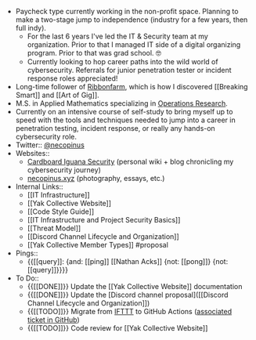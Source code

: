 - Paycheck type currently working in the non-profit space. Planning to make a two-stage jump to independence (industry for a few years, then full indy).
    - For the last 6 years I've led the IT & Security team at my organization. Prior to that I managed IT side of a digital organizing program. Prior to that was grad school. 🤓
    - Currently looking to hop career paths into the wild world of cybersecurity. Referrals for junior penetration tester or incident response roles appreciated!
- Long-time follower of [Ribbonfarm](https://www.ribbonfarm.com/), which is how I discovered [[Breaking Smart]] and [[Art of Gig]].
- M.S. in Applied Mathematics specializing in [Operations Research](https://en.wikipedia.org/wiki/Operations_research).
- Currently on an intensive course of self-study to bring myself up to speed with the tools and techniques needed to jump into a career in penetration testing, incident response, or really any hands-on cybersecurity role.
- Twitter:: [@necopinus](https://twitter.com/necopinus)
- Websites::
    - [Cardboard Iguana Security](https://cardboard-iguana.com) (personal wiki + blog chronicling my cybersecurity journey)
    - [necopinus.xyz](https://necopinus.xyz) (photography, essays, etc.)
- Internal Links::
    - [[IT Infrastructure]]
    - [[Yak Collective Website]]
    - [[Code Style Guide]]
    - [[IT Infrastructure and Project Security Basics]]
    - [[Threat Model]]
    - [[Discord Channel Lifecycle and Organization]]
    - [[Yak Collective Member Types]] #proposal
- Pings::
    - {{[[query]]: {and: [[ping]] [[Nathan Acks]] {not: [[pong]]} {not: [[query]]}}}}
- To Do::
    - {{[[DONE]]}} Update the [[Yak Collective Website]] documentation
    - {{[[DONE]]}} Update the [Discord channel proposal]([[Discord Channel Lifecycle and Organization]])
    - {{[[TODO]]}} Migrate from [IFTTT](https://ifttt.com/) to GitHub Actions ([associated ticket in GitHub](https://github.com/The-Yak-Collective/yakcollective/issues/19))
    - {{[[TODO]]}} Code review for [[Yak Collective Website]]
